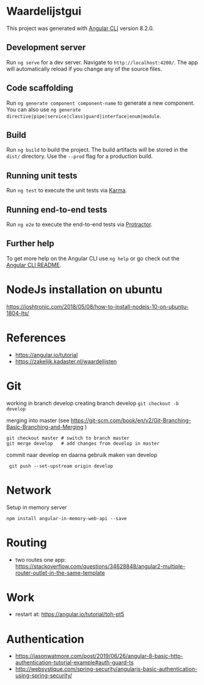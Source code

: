 # Waardelijstgui

This project was generated with [Angular CLI](https://github.com/angular/angular-cli) version 8.2.0.

## Development server

Run `ng serve` for a dev server. Navigate to `http://localhost:4200/`. The app will automatically reload if you change any of the source files.

## Code scaffolding

Run `ng generate component component-name` to generate a new component. You can also use `ng generate directive|pipe|service|class|guard|interface|enum|module`.

## Build

Run `ng build` to build the project. The build artifacts will be stored in the `dist/` directory. Use the `--prod` flag for a production build.

## Running unit tests

Run `ng test` to execute the unit tests via [Karma](https://karma-runner.github.io).

## Running end-to-end tests

Run `ng e2e` to execute the end-to-end tests via [Protractor](http://www.protractortest.org/).

## Further help

To get more help on the Angular CLI use `ng help` or go check out the [Angular CLI README](https://github.com/angular/angular-cli/blob/master/README.md).

# NodeJs installation on ubuntu
https://joshtronic.com/2018/05/08/how-to-install-nodejs-10-on-ubuntu-1804-lts/


# References
- https://angular.io/tutorial
- https://zakelijk.kadaster.nl/waardelijsten 

# Git
working in branch develop
creating branch develop ```git checkout -b develop```

merging into master (see https://git-scm.com/book/en/v2/Git-Branching-Basic-Branching-and-Merging )
```
git checkout master # switch to branch master
git merge develop   # add changes from develop in master
```

commit naar develop en daarna gebruik maken van develop
```
 git push --set-upstream origin develop
```
# Network
Setup in memory server
```
npm install angular-in-memory-web-api --save
```

# Routing
- two routes one app: https://stackoverflow.com/questions/34628848/angular2-multiple-router-outlet-in-the-same-template

# Work
- restart at: https://angular.io/tutorial/toh-pt5

# Authentication
- https://jasonwatmore.com/post/2019/06/26/angular-8-basic-http-authentication-tutorial-example#auth-guard-ts
- http://websystique.com/spring-security/angularjs-basic-authentication-using-spring-security/
